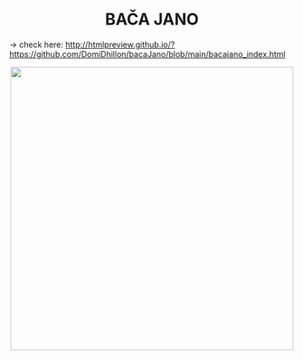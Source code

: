 <h1 align="center">BAČA JANO</h1>


&rarr; check here:
http://htmlpreview.github.io/?https://github.com/DomiDhillon/bacaJano/blob/main/bacajano_index.html

<p  align ="center">
  <img src="https://user-images.githubusercontent.com/65451658/234474778-30fe3efb-6e36-4954-90a0-a2253e20e08f.png" height="500">
</p>
